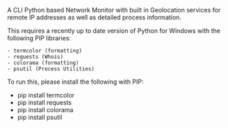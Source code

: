 A CLI Python based Network Monitor with built in Geolocation services for remote IP addresses as well as detailed process information.
 
This requires a recently up to date version of Python for Windows with the following PIP libraries:

    - termcolor (formatting)
    - requests (Whois)
    - colorama (formatting)
    - psutil (Process Utilities)


To run this, please install the following with PIP:
    
- pip install termcolor
- pip install requests
- pip install colorama
- pip install psutil
